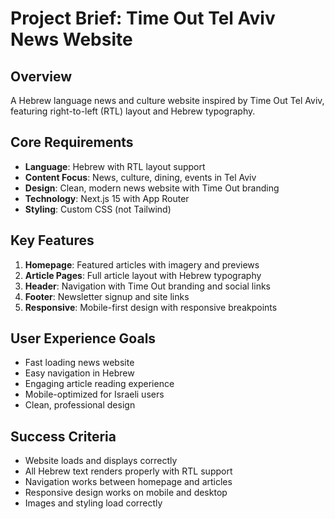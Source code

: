 # Project Brief: Time Out Tel Aviv News Website

## Overview
A Hebrew language news and culture website inspired by Time Out Tel Aviv, featuring right-to-left (RTL) layout and Hebrew typography.

## Core Requirements
- **Language**: Hebrew with RTL layout support
- **Content Focus**: News, culture, dining, events in Tel Aviv
- **Design**: Clean, modern news website with Time Out branding
- **Technology**: Next.js 15 with App Router
- **Styling**: Custom CSS (not Tailwind)

## Key Features
1. **Homepage**: Featured articles with imagery and previews
2. **Article Pages**: Full article layout with Hebrew typography
3. **Header**: Navigation with Time Out branding and social links
4. **Footer**: Newsletter signup and site links
5. **Responsive**: Mobile-first design with responsive breakpoints

## User Experience Goals
- Fast loading news website
- Easy navigation in Hebrew
- Engaging article reading experience
- Mobile-optimized for Israeli users
- Clean, professional design

## Success Criteria
- Website loads and displays correctly
- All Hebrew text renders properly with RTL support
- Navigation works between homepage and articles
- Responsive design works on mobile and desktop
- Images and styling load correctly
